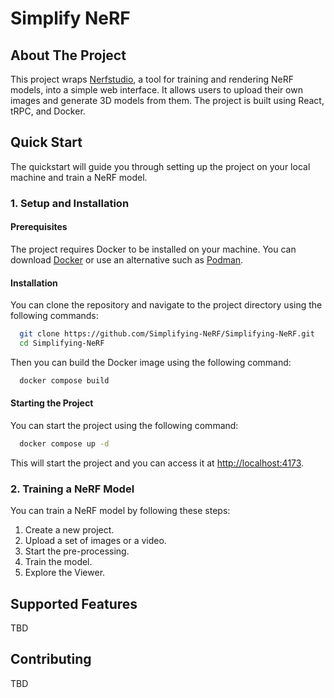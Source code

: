 # Simplify NeRF

## About The Project

This project wraps [Nerfstudio](https://github.com/nerfstudio-project/nerfstudio/), a tool for training and rendering NeRF models, into a simple web interface. It allows users to upload their own images and generate 3D models from them. The project is built using React, tRPC, and Docker.

## Quick Start

The quickstart will guide you through setting up the project on your local machine and train a NeRF model.

### 1. Setup and Installation

#### Prerequisites

The project requires Docker to be installed on your machine. You can download [Docker](https://www.docker.com/products/docker-desktop) or use an alternative such as [Podman](https://podman.io/).

#### Installation

You can clone the repository and navigate to the project directory using the following commands:

```sh
  git clone https://github.com/Simplifying-NeRF/Simplifying-NeRF.git
  cd Simplifying-NeRF
```

Then you can build the Docker image using the following command:

```sh
  docker compose build
```

#### Starting the Project

You can start the project using the following command:

```sh
  docker compose up -d
```

This will start the project and you can access it at [http://localhost:4173](http://localhost:4173).

### 2. Training a NeRF Model

You can train a NeRF model by following these steps:

1. Create a new project.
2. Upload a set of images or a video.
3. Start the pre-processing.
4. Train the model.
5. Explore the Viewer.

## Supported Features

<!-- TODO -->

TBD

## Contributing

<!-- TODO -->

TBD
